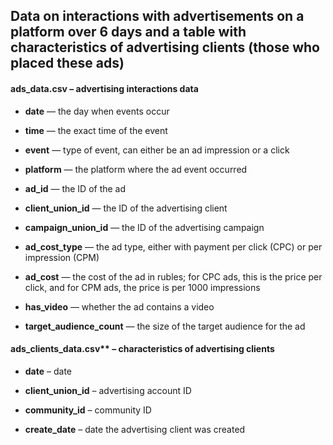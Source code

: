 ﻿## Data on interactions with advertisements on a platform over 6 days and a table with characteristics of advertising clients (those who placed these ads)

#### ads_data.csv – advertising interactions data
 

* **date** — the day when events occur

* **time** — the exact time of the event
  
* **event** — type of event, can either be an ad impression or a click

* **platform** — the platform where the ad event occurred

* **ad_id** — the ID of the ad

* **client_union_id** — the ID of the advertising client

* **campaign_union_id** — the ID of the advertising campaign

* **ad_cost_type** — the ad type, either with payment per click (CPC) or per impression (CPM)

* **ad_cost** — the cost of the ad in rubles; for CPC ads, this is the price per click, and for CPM ads, the price is per 1000 impressions

* **has_video** — whether the ad contains a video

* **target_audience_count** — the size of the target audience for the ad
  

#### ads_clients_data.csv** – characteristics of advertising clients


* **date** – date
  
* **client_union_id** – advertising account ID
  
* **community_id** – community ID
  
* **create_date** – date the advertising client was created
